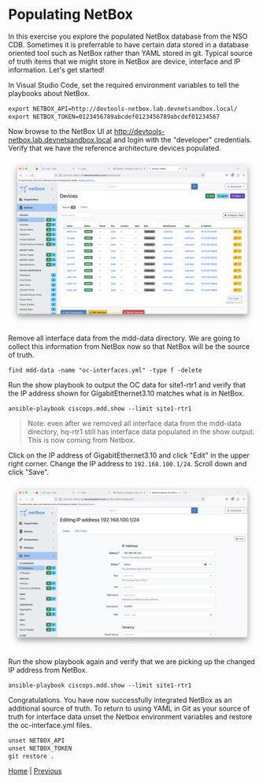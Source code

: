 # Populating NetBox

In this exercise you explore the populated NetBox database from the NSO CDB.  Sometimes it is preferrable to have certain data stored in a database oriented tool such as NetBox rather than YAML stored in git.  Typical source of truth items that we might store in NetBox are device, interface and IP information.  Let's get started!

In Visual Studio Code, set the required environment variables to tell the playbooks about NetBox.

```
export NETBOX_API=http://devtools-netbox.lab.devnetsandbox.local/
export NETBOX_TOKEN=0123456789abcdef0123456789abcdef01234567
```


Now browse to the NetBox UI at http://devtools-netbox.lab.devnetsandbox.local and login with the "developer" credentials.  Verify that we have the reference architecture devices populated.

![Devices Populated](netbox-devices-populated.png)


Remove all interface data from the mdd-data directory.  We are going to collect this information from NetBox now so that NetBox will be the source of truth.

```
find mdd-data -name "oc-interfaces.yml" -type f -delete
```

Run the show playbook to output the OC data for site1-rtr1 and verify that the IP address shown for GigabitEthernet3.10 matches what is in NetBox.

```
ansible-playbook ciscops.mdd.show --limit site1-rtr1
```

> Note: even after we removed all interface data from the mdd-data directory, hq-rtr1 still has interface data populated in the show output.  This is now coming from Netbox.

Click on the IP address of GigabitEthernet3.10 and click "Edit" in the upper right corner.  Change the IP address to `192.168.100.1/24`.  Scroll down and click "Save".

![Change IP Address](netbox-change-address.png)

Run the show playbook again and verify that we are picking up the changed IP address from NetBox.

```
ansible-playbook ciscops.mdd.show --limit site1-rtr1
```

Congratulations.  You have now successfully integrated NetBox as an additional source of truth.  To return to using YAML in Git as your source of truth for interface data unset the Netbox environment variables and restore the oc-interface.yml files.

```
unset NETBOX_API
unset NETBOX_TOKEN
git restore .
```

[Home](../README.md#workshop-exercises) | [Previous](cicd.md#cicd)
